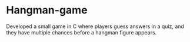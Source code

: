 # Hangman-game
Developed a small game in C where players guess answers in a quiz, and they have multiple chances before a hangman figure appears.
